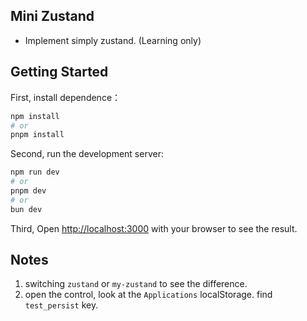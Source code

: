## Mini Zustand

-   Implement simply zustand. (Learning only)

## Getting Started

First, install dependence：
```bash
npm install
# or
pnpm install
````

Second, run the development server:

```bash
npm run dev
# or
pnpm dev
# or
bun dev
```

Third, Open [http://localhost:3000](http://localhost:3000) with your browser to see the result.

## Notes
1.  switching `zustand` or `my-zustand` to see the difference.
2.  open the control, look at the `Applications` localStorage. find `test_persist` key.

